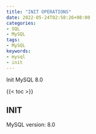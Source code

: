 ```yaml
---
title: "INIT OPERATIONS"
date: 2022-05-24T02:58:26+08:00
categories:
- SQL
- MySQL
tags:
- MySQL
keywords:
- mysql
- init
---
```


Init MySQL 8.0
<!--more-->

{{< toc >}}

## INIT

MySQL version: 8.0

